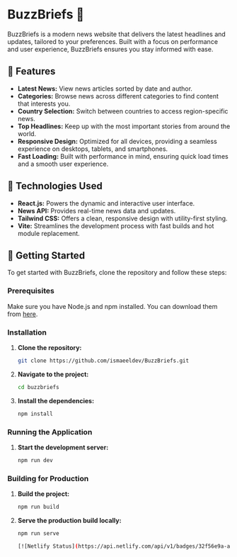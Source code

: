 # BuzzBriefs 📰

BuzzBriefs is a modern news website that delivers the latest headlines and updates, tailored to your preferences. Built with a focus on performance and user experience, BuzzBriefs ensures you stay informed with ease.

## 🌟 Features

- **Latest News:** View news articles sorted by date and author.
- **Categories:** Browse news across different categories to find content that interests you.
- **Country Selection:** Switch between countries to access region-specific news.
- **Top Headlines:** Keep up with the most important stories from around the world.
- **Responsive Design:** Optimized for all devices, providing a seamless experience on desktops, tablets, and smartphones.
- **Fast Loading:** Built with performance in mind, ensuring quick load times and a smooth user experience.

## 🔧 Technologies Used

- **React.js:** Powers the dynamic and interactive user interface.
- **News API:** Provides real-time news data and updates.
- **Tailwind CSS:** Offers a clean, responsive design with utility-first styling.
- **Vite:** Streamlines the development process with fast builds and hot module replacement.

## 🚀 Getting Started

To get started with BuzzBriefs, clone the repository and follow these steps:

### Prerequisites

Make sure you have Node.js and npm installed. You can download them from [here](https://nodejs.org/).

### Installation

1. **Clone the repository:**
   ```bash
   git clone https://github.com/ismaeeldev/BuzzBriefs.git
   
2. **Navigate to the project:**
   ```bash
   cd buzzbriefs
   
3. **Install the dependencies:**
   ```bash
   npm install
   
### Running the Application

1. **Start the development server:**
   ```bash
   npm run dev
   
### Building for Production

1. **Build the project:**
   ```bash
   npm run build
   
2. **Serve the production build locally:**
   ```bash
   npm run serve

   [![Netlify Status](https://api.netlify.com/api/v1/badges/32f56e9a-a161-47e9-8a33-acd583773767/deploy-status)](https://app.netlify.com/sites/buzzbriefs/deploys)
   

